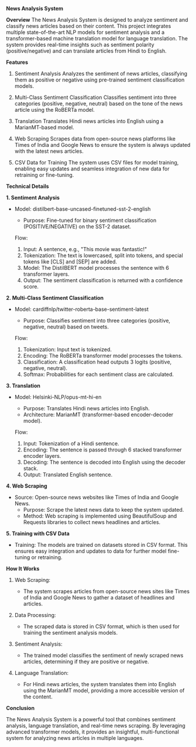 **News Analysis System**

**Overview**
The News Analysis System is designed to analyze sentiment and classify news articles based on their content. This project integrates multiple state-of-the-art NLP models for sentiment analysis and a transformer-based machine translation model for language translation. The system provides real-time insights such as sentiment polarity (positive/negative) and can translate articles from Hindi to English.


**Features**
1. Sentiment Analysis
   Analyzes the sentiment of news articles, classifying them as positive or negative using pre-trained sentiment classification models.
   
2. Multi-Class Sentiment Classification
   Classifies sentiment into three categories (positive, negative, neutral) based on the tone of the news article using the RoBERTa model.
   
3. Translation
   Translates Hindi news articles into English using a MarianMT-based model.

4. Web Scraping
   Scrapes data from open-source news platforms like Times of India and Google News to ensure the system is always updated with the latest news articles.
   
5. CSV Data for Training
   The system uses CSV files for model training, enabling easy updates and seamless integration of new data for retraining or fine-tuning.

**Technical Details**

**1. Sentiment Analysis**
- Model: distilbert-base-uncased-finetuned-sst-2-english
   - Purpose: Fine-tuned for binary sentiment classification (POSITIVE/NEGATIVE) on the SST-2 dataset.
   
   Flow:
   1. Input: A sentence, e.g., "This movie was fantastic!"
   2. Tokenization: The text is lowercased, split into tokens, and special tokens like [CLS] and [SEP] are added.
   3. Model: The DistilBERT model processes the sentence with 6 transformer layers.
   4. Output: The sentiment classification is returned with a confidence score.
      
**2. Multi-Class Sentiment Classification**
- Model: cardiffnlp/twitter-roberta-base-sentiment-latest
   - Purpose: Classifies sentiment into three categories (positive, negative, neutral) based on tweets.
   
   Flow:
   1. Tokenization: Input text is tokenized.
   2. Encoding: The RoBERTa transformer model processes the tokens.
   3. Classification: A classification head outputs 3 logits (positive, negative, neutral).
   4. Softmax: Probabilities for each sentiment class are calculated.
      
**3. Translation**
- Model: Helsinki-NLP/opus-mt-hi-en
   - Purpose: Translates Hindi news articles into English.
   - Architecture: MarianMT (transformer-based encoder-decoder model).
   
   Flow:
   1. Input: Tokenization of a Hindi sentence.
   2. Encoding: The sentence is passed through 6 stacked transformer encoder layers.
   3. Decoding: The sentence is decoded into English using the decoder stack.
   4. Output: Translated English sentence.
      
**4. Web Scraping**
- Source: Open-source news websites like Times of India and Google News.
   - Purpose: Scrape the latest news data to keep the system updated.
   - Method: Web scraping is implemented using BeautifulSoup and Requests libraries to collect news headlines and articles.
     
**5. Training with CSV Data**
- Training: The models are trained on datasets stored in CSV format. This ensures easy integration and updates to data for further model fine-tuning or retraining.
  
**How It Works**
1. Web Scraping:
   - The system scrapes articles from open-source news sites like Times of India and Google News to gather a dataset of headlines and articles.
   
2. Data Processing:
   - The scraped data is stored in CSV format, which is then used for training the sentiment analysis models.
   
3. Sentiment Analysis:
   - The trained model classifies the sentiment of newly scraped news articles, determining if they are positive or negative.
   
4. Language Translation:
   - For Hindi news articles, the system translates them into English using the MarianMT model, providing a more accessible version of the content.
     
**Conclusion**

The News Analysis System is a powerful tool that combines sentiment analysis, language translation, and real-time news scraping. By leveraging advanced transformer models, it provides an insightful, multi-functional system for analyzing news articles in multiple languages.
